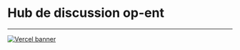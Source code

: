 # Hub de discussion op-ent

---

[![Vercel banner](https://www.datocms-assets.com/31049/1618983297-powered-by-vercel.svg)](https://vercel.com/?utm_source=op-ent&utm_campaign=oss)
